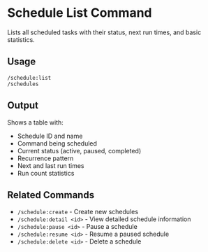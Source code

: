 # Schedule List Command

Lists all scheduled tasks with their status, next run times, and basic statistics.

## Usage

```
/schedule:list
/schedules
```

## Output

Shows a table with:
- Schedule ID and name
- Command being scheduled  
- Current status (active, paused, completed)
- Recurrence pattern
- Next and last run times
- Run count statistics

## Related Commands

- `/schedule:create` - Create new schedules
- `/schedule:detail <id>` - View detailed schedule information
- `/schedule:pause <id>` - Pause a schedule
- `/schedule:resume <id>` - Resume a paused schedule
- `/schedule:delete <id>` - Delete a schedule